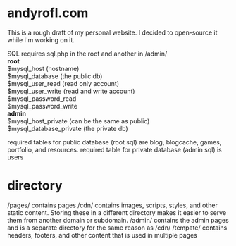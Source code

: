 andyrofl.com
===

This is a rough draft of my personal website. I decided to open-source it while I'm working on it.


SQL
requires sql.php in the root and another in /admin/  
**root**  
	$mysql_host (hostname)  
	$mysql_database (the public db)  
	$mysql_user_read (read only account)  
	$mysql_user_write (read and write account)  
	$mysql_password_read  
	$mysql_password_write  
**admin**  
	$mysql_host_private (can be the same as public)  
	$mysql_database_private (the private db)  

required tables for public database (root sql) are blog, blogcache, games, portfolio, and resources.
required table for private database (admin sql) is users

directory
===
/pages/ contains pages
/cdn/ contains images, scripts, styles, and other static content. Storing these in a different directory makes it easier to serve them from another domain or subdomain.
/admin/ contains the admin pages and is a separate directory for the same reason as /cdn/
/tempate/ contains headers, footers, and other content that is used in multiple pages